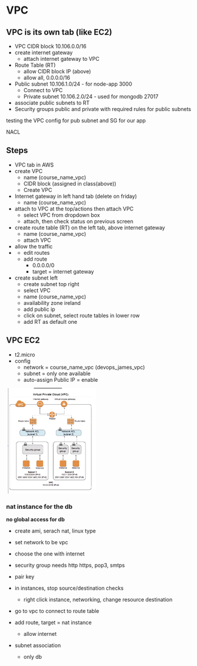 # VPC
## VPC is its own tab (like EC2)
- VPC CIDR block 10.106.0.0/16
- create internet gateway
  - attach internet gateway to VPC
- Route Table (RT)
  - allow CIDR block IP (above)
  - allow all, 0.0.0.0/16
- Public subnet 10.106.1.0/24 - for node-app 3000
  - Connect to VPC 
  - Private subnet 10.106.2.0/24 - used for mongodb 27017
-  associate public subnets to RT
-  Security groups public and private with required rules for public subnets

testing the VPC config for pub subnet and SG for our app

NACL
## Steps
- VPC tab in AWS
- create VPC
  - name (course_name_vpc)
  - CIDR block (assigned in class(above))
  - Create VPC
- Internet gateway in left hand tab (delete on friday)
  - name (course_name_vpc)
- attach to VPC at the top/actions then attach VPC
  - select VPC from dropdown box
  - attach, then check status on previous screen
- create route table (RT) on the left tab, above internet gateway
  - name (course_name_vpc)
  - attach VPC
- allow the traffic
-   - edit routes
    - add route
      - 0.0.0.0/0
      - target = internet gateway
- create subnet left
  - create subnet top right
  - select VPC
  - name (course_name_vpc)
  - availability zone ireland
  - add public ip
  - click on subnet, select route tables in lower row
  - add RT as default one

## VPC EC2
- t2.micro
- config
  - network = course_name_vpc (devops_james_vpc)
  - subnet = only one available
  - auto-assign Public IP = enable

![](images/Virtual_Private_Cloud_diagram_VPC.png)

### nat instance for the db

**no global access for db**

- create ami, serach nat, linux type
- set network to be vpc
- choose the one with internet
- security group needs http https, pop3, smtps
- pair key

- in instances, stop source/destination checks
  - right click instance, networking, change resource destination
- go to vpc to connect to route table
- add route, target = nat instance
  - allow internet

- subnet association
  - only db
